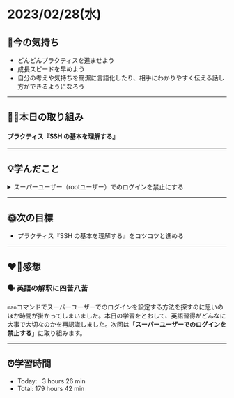 # 2023/02/28(水)
## 🕺今の気持ち
- どんどんプラクティスを進ませよう
- 成長スピードを早めよう
- 自分の考えや気持ちを簡潔に言語化したり、相手にわかりやすく伝える話し方ができるようになろう
---


## ✍🏻本日の取り組み
#### プラクティス『SSH の基本を理解する』

---


## 💡学んだこと

<details><summary>スーパーユーザー（rootユーザー）でのログインを禁止にする</summary>

### 手順

1. rootユーザーから一般ユーザーに切り替える

`su - ユーザー名`

2. パスワード認証方式を用いて、ログインする

`ssh -p5555 yoshiwo@IPアドレス`

3. ユーザー名を確認

`whoami`

4. SSH設定ファイルを開く

`sudo vim /etc/ssh/sshd_config`

5. スーパーユーザーでのログインを禁止（無効）にする
作業内容は「rootログインを有効にする」前の状態に戻します。`/PermitRootLogin`と入力、returnキーを押し`PermitRootLogin`という単語が含まれる箇所を検索します。その行の`yes`を`prohibit-password`に変更します。結果としてその行は`PermitRootLogin prohibit-password`となります。
```
PermitRootLogin prohibit-password
```

6. 変更した設定を保存して終了する
escキーを押してコマンドモードに切り替えて、`:wq`と入力して変更した内容を保存して、ファイルを閉じます。

7. 設定の検証
設定が正しいかどうか、SSHサーバーの設定を以下のコマンドを実行してテストします。

`sudo sshd -t`

8. 設定の反映
設定を反映するために以下のコマンドを入力して、SSHサーバーのサービスを再起動します。
`sudo service ssh restart`
`sudo service ssh status`

- 設定の反映
設定を反映するために、以下のコマンドを入力し、SSHサーバーのサービスを再起動します。
```
sudo service ssh restart
sudo service ssh status
```

- 設定の確認
パスワード認証方式を用いても、スーパーユーザーでのログインができないことを確認します。
```
ssh -p 5555 root@IPアドレス
root@IPアドレス's password:
# rootユーザーのパスワードを入力しますが以下のようなテキストが表示されます
Permission denied, please try again.
root@IPアドレス's password:
```

</details>

---


## 🌞次の目標
-  プラクティス『SSH の基本を理解する』をコツコツと進める

---


## ❤️‍🔥感想
### 🗣️ 英語の解釈に四苦八苦
 `man`コマンドでスーパーユーザーでのログインを設定する方法を探すのに思いのほか時間が掛かってしまいました。本日の学習をとおして、英語習得がどんなに大事で大切なのかを再認識しました。次回は「**スーパーユーザーでのログインを禁止する**」に取り組みます。

---


## ⏰学習時間
- Today:&nbsp;&nbsp; 3 hours 26 min
- Total: 179 hours 42 min
